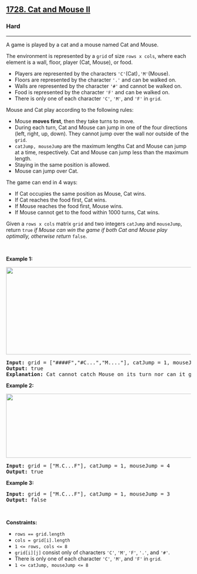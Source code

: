 <h2><a href="https://leetcode.com/problems/cat-and-mouse-ii/">1728. Cat and Mouse II</a></h2><h3>Hard</h3><hr><div><p>A game is played by a cat and a mouse named Cat and Mouse.</p>

<p>The environment is represented by a <code>grid</code> of size <code>rows x cols</code>, where each element is a wall, floor, player (Cat, Mouse), or food.</p>

<ul>
	<li>Players are represented by the characters <code>'C'</code>(Cat)<code>,'M'</code>(Mouse).</li>
	<li>Floors are represented by the character <code>'.'</code> and can be walked on.</li>
	<li>Walls are represented by the character <code>'#'</code> and cannot be walked on.</li>
	<li>Food is represented by the character <code>'F'</code> and can be walked on.</li>
	<li>There is only one of each character <code>'C'</code>, <code>'M'</code>, and <code>'F'</code> in <code>grid</code>.</li>
</ul>

<p>Mouse and Cat play according to the following rules:</p>

<ul>
	<li>Mouse <strong>moves first</strong>, then they take turns to move.</li>
	<li>During each turn, Cat and Mouse can jump in one of the four directions (left, right, up, down). They cannot jump over the wall nor outside of the <code>grid</code>.</li>
	<li><code>catJump, mouseJump</code> are the maximum lengths Cat and Mouse can jump at a time, respectively. Cat and Mouse can jump less than the maximum length.</li>
	<li>Staying in the same position is allowed.</li>
	<li>Mouse can jump over Cat.</li>
</ul>

<p>The game can end in 4 ways:</p>

<ul>
	<li>If Cat occupies the same position as Mouse, Cat wins.</li>
	<li>If Cat reaches the food first, Cat wins.</li>
	<li>If Mouse reaches the food first, Mouse wins.</li>
	<li>If Mouse cannot get to the food within 1000 turns, Cat wins.</li>
</ul>

<p>Given a <code>rows x cols</code> matrix <code>grid</code> and two integers <code>catJump</code> and <code>mouseJump</code>, return <code>true</code><em> if Mouse can win the game if both Cat and Mouse play optimally, otherwise return </em><code>false</code>.</p>

<p>&nbsp;</p>
<p><strong>Example 1:</strong></p>
<img alt="" src="https://assets.leetcode.com/uploads/2020/09/12/sample_111_1955.png" style="width: 580px; height: 239px;">
<pre><strong>Input:</strong> grid = ["####F","#C...","M...."], catJump = 1, mouseJump = 2
<strong>Output:</strong> true
<strong>Explanation:</strong> Cat cannot catch Mouse on its turn nor can it get the food before Mouse.
</pre>

<p><strong>Example 2:</strong></p>
<img alt="" src="https://assets.leetcode.com/uploads/2020/09/12/sample_2_1955.png" style="width: 580px; height: 175px;">
<pre><strong>Input:</strong> grid = ["M.C...F"], catJump = 1, mouseJump = 4
<strong>Output:</strong> true
</pre>

<p><strong>Example 3:</strong></p>

<pre><strong>Input:</strong> grid = ["M.C...F"], catJump = 1, mouseJump = 3
<strong>Output:</strong> false
</pre>

<p>&nbsp;</p>
<p><strong>Constraints:</strong></p>

<ul>
	<li><code>rows == grid.length</code></li>
	<li><code>cols = grid[i].length</code></li>
	<li><code>1 &lt;= rows, cols &lt;= 8</code></li>
	<li><code>grid[i][j]</code> consist only of characters <code>'C'</code>, <code>'M'</code>, <code>'F'</code>, <code>'.'</code>, and <code>'#'</code>.</li>
	<li>There is only one of each character <code>'C'</code>, <code>'M'</code>, and <code>'F'</code> in <code>grid</code>.</li>
	<li><code>1 &lt;= catJump, mouseJump &lt;= 8</code></li>
</ul>
</div>